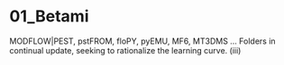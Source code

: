 # 01_Betami
MODFLOW|PEST, pstFROM, floPY, pyEMU, MF6, MT3DMS
...
Folders in continual update, seeking to rationalize the learning curve. (iii)
